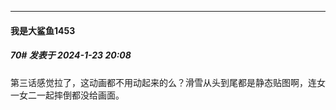 
*****

####  我是大鲨鱼1453  
##### 70#       发表于 2024-1-23 20:08

第三话感觉拉了，这动画都不用动起来的么？滑雪从头到尾都是静态贴图啊，连女一女二一起摔倒都没给画面。

